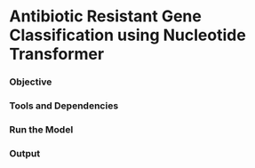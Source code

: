 # Antibiotic Resistant Gene Classification using Nucleotide Transformer

### Objective


### Tools and Dependencies

### Run the Model

### Output

